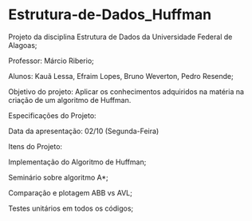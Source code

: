 # Estrutura-de-Dados_Huffman
Projeto da disciplina Estrutura de Dados da Universidade Federal de Alagoas;

Professor: Márcio Riberio;

Alunos: Kauã Lessa, Efraim Lopes, Bruno Weverton, Pedro Resende;

Objetivo do projeto: Aplicar os conhecimentos adquiridos na matéria na criação de um algoritmo de Huffman.

Especificações do Projeto:

  Data da apresentação: 02/10 (Segunda-Feira)

Itens do Projeto:

  Implementação do Algoritmo de Huffman;
  
  Seminário sobre algoritmo A*;
  
  Comparação e plotagem ABB vs AVL;
  
  Testes unitários em todos os códigos;
